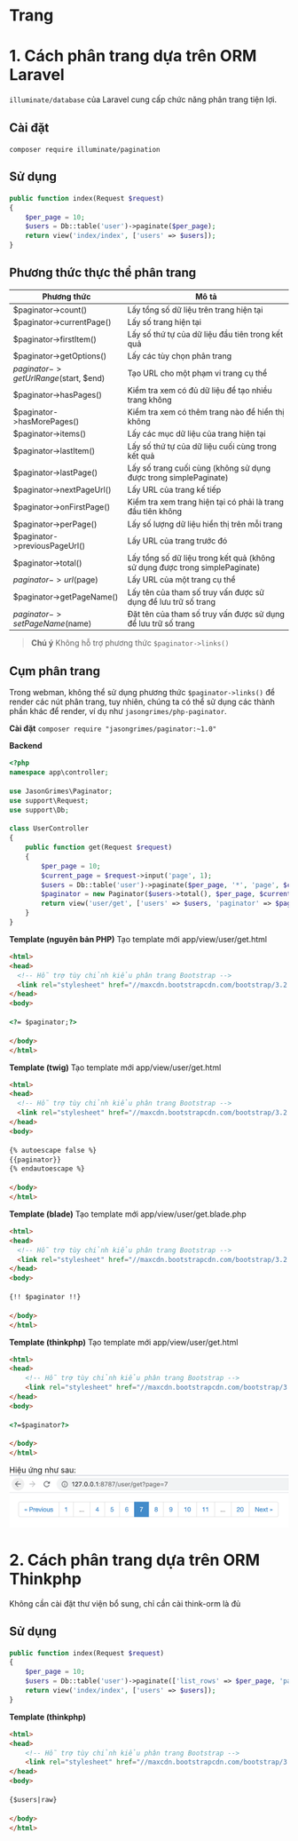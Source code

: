 # Trang

# 1. Cách phân trang dựa trên ORM Laravel
`illuminate/database` của Laravel cung cấp chức năng phân trang tiện lợi.

## Cài đặt
`composer require illuminate/pagination`

## Sử dụng
```php
public function index(Request $request)
{
    $per_page = 10;
    $users = Db::table('user')->paginate($per_page);
    return view('index/index', ['users' => $users]);
}
```

## Phương thức thực thể phân trang
|  Phương thức  | Mô tả  |
|  ----  |-----|
|$paginator->count()|Lấy tổng số dữ liệu trên trang hiện tại|
|$paginator->currentPage()|Lấy số trang hiện tại|
|$paginator->firstItem()|Lấy số thứ tự của dữ liệu đầu tiên trong kết quả|
|$paginator->getOptions()|Lấy các tùy chọn phân trang|
|$paginator->getUrlRange($start, $end)|Tạo URL cho một phạm vi trang cụ thể|
|$paginator->hasPages()|Kiểm tra xem có đủ dữ liệu để tạo nhiều trang không|
|$paginator->hasMorePages()|Kiểm tra xem có thêm trang nào để hiển thị không|
|$paginator->items()|Lấy các mục dữ liệu của trang hiện tại|
|$paginator->lastItem()|Lấy số thứ tự của dữ liệu cuối cùng trong kết quả|
|$paginator->lastPage()|Lấy số trang cuối cùng (không sử dụng được trong simplePaginate)|
|$paginator->nextPageUrl()|Lấy URL của trang kế tiếp|
|$paginator->onFirstPage()|Kiểm tra xem trang hiện tại có phải là trang đầu tiên không|
|$paginator->perPage()|Lấy số lượng dữ liệu hiển thị trên mỗi trang|
|$paginator->previousPageUrl()|Lấy URL của trang trước đó|
|$paginator->total()|Lấy tổng số dữ liệu trong kết quả (không sử dụng được trong simplePaginate)|
|$paginator->url($page)|Lấy URL của một trang cụ thể|
|$paginator->getPageName()|Lấy tên của tham số truy vấn được sử dụng để lưu trữ số trang|
|$paginator->setPageName($name)|Đặt tên của tham số truy vấn được sử dụng để lưu trữ số trang|

> **Chú ý**
> Không hỗ trợ phương thức `$paginator->links()`

## Cụm phân trang
Trong webman, không thể sử dụng phương thức `$paginator->links()` để render các nút phân trang, tuy nhiên, chúng ta có thể sử dụng các thành phần khác để render, ví dụ như `jasongrimes/php-paginator`.

**Cài đặt**
`composer require "jasongrimes/paginator:~1.0"`


**Backend**
```php
<?php
namespace app\controller;

use JasonGrimes\Paginator;
use support\Request;
use support\Db;

class UserController
{
    public function get(Request $request)
    {
        $per_page = 10;
        $current_page = $request->input('page', 1);
        $users = Db::table('user')->paginate($per_page, '*', 'page', $current_page);
        $paginator = new Paginator($users->total(), $per_page, $current_page, '/user/get?page=(:num)');
        return view('user/get', ['users' => $users, 'paginator' => $paginator]);
    }
}
```

**Template (nguyên bản PHP)**
Tạo template mới app/view/user/get.html
```html
<html>
<head>
  <!-- Hỗ trợ tùy chỉnh kiểu phân trang Bootstrap -->
  <link rel="stylesheet" href="//maxcdn.bootstrapcdn.com/bootstrap/3.2.0/css/bootstrap.min.css">
</head>
<body>

<?= $paginator;?>

</body>
</html>
```

**Template (twig)**
Tạo template mới app/view/user/get.html
```html
<html>
<head>
  <!-- Hỗ trợ tùy chỉnh kiểu phân trang Bootstrap -->
  <link rel="stylesheet" href="//maxcdn.bootstrapcdn.com/bootstrap/3.2.0/css/bootstrap.min.css">
</head>
<body>

{% autoescape false %}
{{paginator}}
{% endautoescape %}

</body>
</html>
```

**Template (blade)**
Tạo template mới app/view/user/get.blade.php
```html
<html>
<head>
  <!-- Hỗ trợ tùy chỉnh kiểu phân trang Bootstrap -->
  <link rel="stylesheet" href="//maxcdn.bootstrapcdn.com/bootstrap/3.2.0/css/bootstrap.min.css">
</head>
<body>

{!! $paginator !!}

</body>
</html>
```

**Template (thinkphp)**
Tạo template mới app/view/user/get.html
```html
<html>
<head>
    <!-- Hỗ trợ tùy chỉnh kiểu phân trang Bootstrap -->
    <link rel="stylesheet" href="//maxcdn.bootstrapcdn.com/bootstrap/3.2.0/css/bootstrap.min.css">
</head>
<body>

<?=$paginator?>

</body>
</html>
```

Hiệu ứng như sau:
![](../../assets/img/paginator.png)

# 2. Cách phân trang dựa trên ORM Thinkphp
Không cần cài đặt thư viện bổ sung, chỉ cần cài think-orm là đủ
## Sử dụng
```php
public function index(Request $request)
{
    $per_page = 10;
    $users = Db::table('user')->paginate(['list_rows' => $per_page, 'page' => $request->get('page', 1), 'path' => $request->path()]);
    return view('index/index', ['users' => $users]);
}
```

**Template (thinkphp)**
```html
<html>
<head>
    <!-- Hỗ trợ tùy chỉnh kiểu phân trang Bootstrap -->
    <link rel="stylesheet" href="//maxcdn.bootstrapcdn.com/bootstrap/3.2.0/css/bootstrap.min.css">
</head>
<body>

{$users|raw}

</body>
</html>
```
